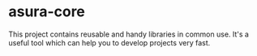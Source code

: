 # asura-core
This project contains reusable and handy libraries in common use. It's a useful tool which can help you to develop projects very fast.
